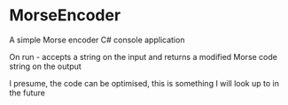 # MorseEncoder
A simple Morse encoder C# console application

On run - accepts a string on the input and returns a modified Morse code string on the output

I presume, the code can be optimised, this is something I will look up to in the future
